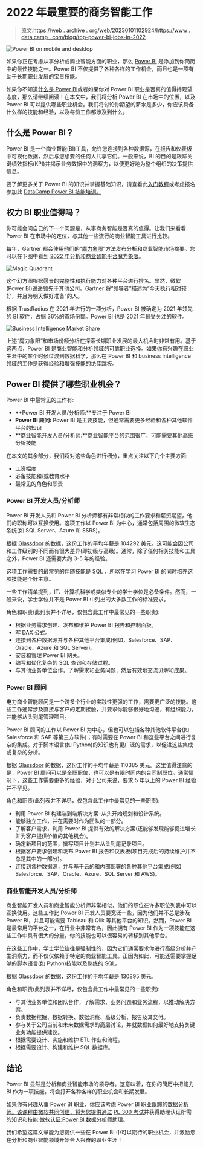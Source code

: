 # 2022 年最重要的商务智能工作

> 原文:[https://web . archive . org/web/20230101102924/https://www . data camp . com/blog/top-power-bi-jobs-in-2022](https://web.archive.org/web/20230101102924/https://www.datacamp.com/blog/top-power-bi-jobs-in-2022)

![Power BI on mobile and desktop](../Images/61ed5eb86b01606353e74e7549b80b66.png)

如果你正在考虑从事分析或商业智能方面的职业，那么 [Power BI](https://web.archive.org/web/20220810141124/http://www.datacamp.com/learn/power-bi) 是添加到你简历中的最佳技能之一。Power BI 不仅提供了各种各样的工作机会，而且也是一项有助于长期职业发展的宝贵技能。

如果你不知道[什么是 Power BI](https://web.archive.org/web/20220810141124/https://www.datacamp.com/blog/all-about-power-bi)或者如果你对 Power BI 职业是否真的值得持观望态度，那么请继续阅读！在本文中，我们将分析 Power BI 在市场中的位置，以及 Power BI 可以提供哪些职业机会。我们将讨论你期望的薪水是多少，你应该具备什么样的技能和经验，以及每份工作都涉及到什么。

## 什么是 Power BI？

Power BI 是一个商业智能(BI)工具，允许您连接到各种数据源，在报告和仪表板中可视化数据，然后与您想要的任何人共享它们。一般来说，BI 的目的是跟踪关键绩效指标(KPI)并揭示业务数据中的洞察力，以便更好地为整个组织的决策提供信息。

要了解更多关于 Power BI 的知识并掌握基础知识，请查看此[入门教程](https://web.archive.org/web/20220810141124/https://www.datacamp.com/tutorial/tutorial-power-bi-for-beginners)或考虑报名参加此 [DataCamp Power BI 技能培训。](https://web.archive.org/web/20220810141124/https://www.datacamp.com/tracks/power-bi-fundamentals)

## 权力 BI 职业值得吗？

你可能会问自己的下一个问题是，从事商务智能是否真的值得。让我们来看看 Power BI 在市场中的定位，与其他一些流行的商业智能工具进行比较。

每年，Gartner 都会使用他们的“[魔力象限](https://web.archive.org/web/20220810141124/https://www.gartner.com/en/research/methodologies/magic-quadrants-research)”方法发布分析和商业智能市场摘要。您可以在下图中看到 [2022 年分析和商业智能平台魔力象限](https://web.archive.org/web/20220810141124/https://powerbi.microsoft.com/en-us/blog/microsoft-named-a-leader-in-the-2022-gartner-magic-quadrant-for-analytics-and-bi-platforms/)。

![Magic Quadrant](../Images/8e28469055423e19536d8306f74c43d9.png)

这个幻方图根据愿景的完整性和执行能力对各种平台进行排名。显然，微软(Power BI)遥遥领先于其他公司。Gartner 将“领导者”描述为“今天执行相对较好，并且为明天做好准备”的人。

根据 TrustRadius 在 2021 年进行的一项分析，Power BI 被确定为 2021 年领先的 BI 软件，占据 36%的市场份额。Power BI 也是 2021 年最受关注的软件。

![Business Intelligence Market Share](../Images/d72a641499a156922889c696c54f1fdc.png)

上述“魔力象限”和市场份额分析在探索长期职业发展的最大机会时非常有用。基于这两点，Power BI 是商业智能和分析领域的可靠职业选择。如果你有兴趣在职业生涯中的某个时候过渡到数据科学，那么在 Power BI 和 business intelligence 领域的工作是获得经验和增强技能的绝佳跳板。

## Power BI 提供了哪些职业机会？

Power BI 中最常见的工作有:

*   **Power BI 开发人员/分析师:**专注于 Power BI
*   **Power BI 顾问:** Power BI 是主要技能，但通常需要更多经验和各种其他软件平台的知识
*   **商业智能开发人员/分析师:**商业智能平台的范围很广，可能需要其他高级分析技能

在本文的其余部分，我们将对这些角色进行细分，重点关注以下几个主要方面:

*   工资幅度
*   必备技能和/或教育水平
*   最常见的角色和职责

### Power BI 开发人员/分析师

Power BI 开发人员和 Power BI 分析师都有非常相似的工作要求和薪资期望，他们的职称可以互换使用。这项工作以 Power BI 为中心，通常包括周围的微软生态系统(如 SQL Server、Azure 和 SSRS)。

根据 [Glassdoor](https://web.archive.org/web/20220810141124/https://www.glassdoor.com/Career/power-bi-developer-career_KO0,18.htm) 的数据，这份工作的平均年薪是 104292 美元。这可能会因公司和工作级别的不同而有很大差异(即初级与高级)。通常，除了任何相关技能和工具之外，Power BI 还需要大约 3-5 年的经验。

这项工作需要的最常见的伴随技能是 [SQL](https://web.archive.org/web/20220810141124/http://www.datacamp.com/learn/sql) ，所以在学习 Power BI 的同时培养这项技能是个好主意。

一些工作清单提到，IT、计算机科学或类似专业的学士学位是必备条件。然而，一般来说，学士学位并不是 Power BI 中列出的大多数工作的标准要求。

角色和职责(此列表并不详尽，仅包含此工作中最常见的一些职责):

*   根据业务需求创建、发布和维护 Power BI 报告和控制面板。
*   写 DAX 公式。
*   连接到各种数据源并与各种其他平台集成(例如，Salesforce、SAP、Oracle、Azure 和 SQL Server)。
*   安装和管理 Power BI 网关。
*   编写和优化复杂的 SQL 查询和存储过程。
*   与其他业务单位合作，了解需求和业务问题，然后有效地交流见解和成果。

### Power BI 顾问

电力商业智能顾问是一个跨多个行业的实践性更强的工作，需要更广泛的技能。这些工作通常涉及直接与客户的定期接触，并要求你能够很好地沟通，有组织能力，并能够从头到尾管理项目。

Power BI 顾问的工作以 Power BI 为中心，但也可以包括各种其他软件平台(如 Salesforce 和 SAP 等第三方软件)；有时需要在 Power BI 和这些平台之间进行复杂的集成。对于脚本语言(如 Python)的知识也有更广泛的需求，以促进这些集成或复杂的分析。

根据 [Glassdoor](https://web.archive.org/web/20220810141124/https://www.glassdoor.com/Career/power-bi-consultant-career_KO0,19.htm) 的数据，这份工作的平均年薪是 110385 美元。这里值得注意的是，Power BI 顾问可以是全职职位，也可以是有限时间内的合同制职位。通常情况下，这些工作需要更多的经验，对于公司来说，要求 5 年以上的 Power BI 经验并不罕见。

角色和职责(此列表并不详尽，仅包含此工作中最常见的一些职责):

*   利用 Power BI 构建端到端解决方案–从头开始规划和设计系统。
*   能够独立工作，并在需要时作为团队的一部分。
*   了解客户需求，利用 Power BI 提供有效的解决方案(还能够发现能够促进增长并为客户提供价值的其他机会)。
*   确定新项目的范围，撰写项目计划并从头到尾记录项目。
*   根据客户要求创建和发布 Power BI 报告和仪表板(项目完成后的持续维护并不总是其中的一部分)。
*   连接到各种数据源，并与基于云的和内部部署的各种其他平台集成(例如 Salesforce、SAP、Oracle、Azure、SQL Server 和 AWS)。

### 商业智能开发人员/分析师

商业智能开发人员和商业智能分析师非常相似，他们的职位在许多职位列表中可以互换使用。这些工作比 Power BI 开发人员要宽泛一些，因为他们并不总是涉及 Power BI，并且可能需要 Tableau 和 Qlik 等其他平台的知识。然而，Power BI 是最常用的平台之一，在行业中非常有名，因此拥有 Power BI 作为一项技能在这些工作中具有很大的分量。你的技能也可以很容易的转移到其他平台。

在这些工作中，学士学位往往是强制性的，因为它们通常要求你进行高级分析并产生洞察力，而不仅仅依赖于特定的商业智能工具。正因为如此，可能还需要掌握足够的脚本语言(如 Python)技能以及熟练的 SQL。

根据 [Glassdoor](https://web.archive.org/web/20220810141124/https://www.glassdoor.com/Career/business-intelligence-developer-career_KO0,31.htm) 的数据，这份工作的平均年薪是 130895 美元。

角色和职责(此列表并不详尽，仅包含此工作中最常见的一些职责):

*   与其他业务单位和团队合作，了解需求、业务问题和业务流程，以推动解决方案。
*   负责数据挖掘、数据转换、数据洞察、高级分析、报告及其交付。
*   参与关于公司当前和未来数据需求的高层讨论，并就数据如何最好地支持关键业务功能提供建议。
*   根据需要设计、实施和维护 ETL 作业和流程。
*   根据需要设计、构建和维护 SQL 数据库。

## 结论

Power BI 显然是分析和商业智能市场的领导者。这意味着，在你的简历中把能力 BI 作为一项技能，将会打开各种各样的职业机会和长期发展。

如果你有兴趣从事 Power BI 职业，你应该考虑 Power BI 职业跟踪的[数据分析师。该课程由微软共同创建，将为您提供通过](https://web.archive.org/web/20220810141124/https://www.datacamp.com/tracks/data-analyst-in-power-bi) [PL-300 考试](https://web.archive.org/web/20220810141124/https://docs.microsoft.com/en-us/learn/certifications/exams/pl-300)并获得助理认证所需的知识和技能:[微软认证:Power BI 数据分析师助理](https://web.archive.org/web/20220810141124/https://docs.microsoft.com/en-us/learn/certifications/power-bi-data-analyst-associate/)。

我们希望这篇文章能为您提供一些在 Power BI 中可以期待的职业机会，并激励您在分析和商业智能领域开始令人兴奋的职业生涯！